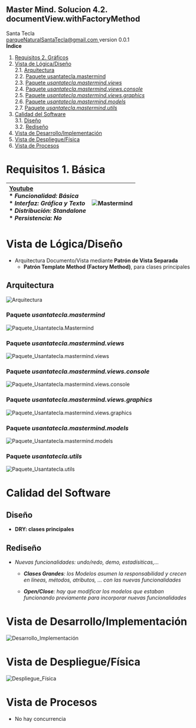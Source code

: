## Master Mind. Solucion 4.2. documentView.withFactoryMethod
Santa Tecla  
[parqueNaturalSantaTecla@gmail.com ](mailto:parqueNaturalSantaTecla@gmail.com )
version 0.0.1  
**Índice** 
1. [Requisitos 2. Gráficos](#requisitos-1-básica)  
2. [Vista de Lógica/Diseño](#vista-de-lógicadiseño)  
2.1. [Arquitectura](#arquitectura)  
2.2. [Paquete usantatecla.mastermind](#paquete-usantateclamastermind)  
2.3. [Paquete *usantatecla.mastermind.views*](#paquete-usantateclamastermindviews)  
2.4. [Paquete *usantatecla.mastermind.views.console*](#paquete-usantateclamastermindviewsconsole)  
2.5. [Paquete *usantatecla.mastermind.views.graphics*](#paquete-usantateclamastermindviewsgraphics)  
2.6. [Paquete *usantatecla.mastermind.models*](#paquete-usantateclamastermindmodels)  
2.7. [Paquete *usantatecla.mastermind.utils*](#paquete-usantateclautils)  
3. [Calidad del Software](#calidad-del-software)  
3.1. [Diseño](#diseño)  
3.2. [Rediseño](#rediseño)  
4. [Vista de Desarrollo/Implementación](#vista-de-desarrolloimplementación)
5. [Vista de Despliegue/Física](#vista-de-desplieguefísica)
6. [Vista de Procesos](#vista-de-procesos)

# Requisitos 1. Básica

| [Youtube](https://www.youtube.com/watch?v=2-hTeg2M6GQ) <br/> * _Funcionalidad: **Básica**_ <br/> * _Interfaz: **Gráfica** y **Texto**_ <br/> * _Distribución: **Standalone**_ <br/> * _Persistencia: **No**_  | ![Mastermind](docs/images/mastermind.jpg) |  
| :------- | :------: |

# Vista de Lógica/Diseño
  - Arquitectura Documento/Vista mediante **Patrón de Vista Separada**
    * **Patrón Template Method (Factory Method)**, para clases principales

## Arquitectura

![Arquitectura](./docs/diagrams/out/arquitectura/arquitectura.svg)

### Paquete *usantatecla.mastermind*

![Paquete_Usantatecla.Mastermind](./docs/diagrams/out/paquetes/usantatecla.mastermind.svg)

### Paquete *usantatecla.mastermind.views*

![Paquete_Usantatecla.mastermind.views](./docs/diagrams/out/paquetes/usantatecla.mastermind.views.svg)

### Paquete *usantatecla.mastermind.views.console*

![Paquete_Usantatecla.mastermind.views.console](./docs/diagrams/out/paquetes/usantatecla.mastermind.views.console.svg)

### Paquete *usantatecla.mastermind.views.graphics*

![Paquete_Usantatecla.mastermind.views.graphics](./docs/diagrams/out/paquetes/usantatecla.mastermind.views.graphics.svg)

### Paquete *usantatecla.mastermind.models*

![Paquete_Usantatecla.mastermind.models](./docs/diagrams/out/paquetes/usantatecla.mastermind.models.svg)

### Paquete *usantatecla.utils*

![Paquete_Usantatecla.utils](./docs/diagrams/out/paquetes/usantatecla.utils.svg)

# Calidad del Software

## Diseño

  - **DRY: clases principales**

## Rediseño

  - *Nuevas funcionalidades: undo/redo, demo, estadísiticas,…​*
    
      - ***Clases Grandes**: los Modelos asumen la responsabilidad y
        crecen en líneas, métodos, atributos, …​ con las nuevas
        funcionalidades*
    
      - ***Open/Close**: hay que modificar los modelos que estaban
        funcionando previamente para incorporar nuevas funcionalidades*

# Vista de Desarrollo/Implementación

![Desarrollo_Implementación](./docs/diagrams/out/vistas/desarrollo_implementacion.svg)

# Vista de Despliegue/Física

![Despliegue_Física](./docs/diagrams/out/vistas/despliegue_fisica.svg)

# Vista de Procesos
  - No hay concurrencia
